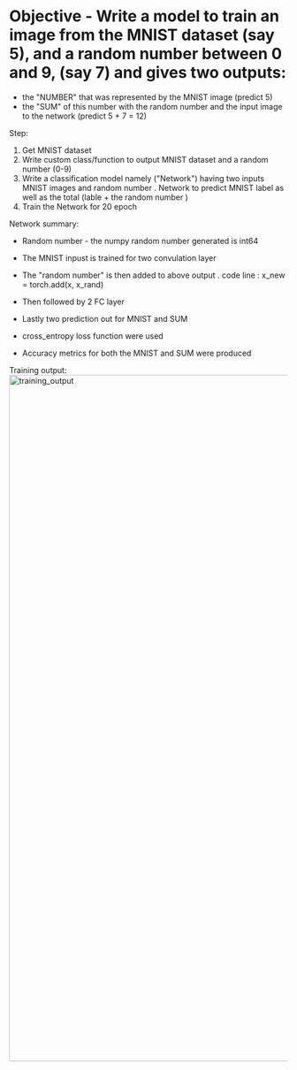 
# Objective - Write a model to train an image from the MNIST dataset (say 5), and a random number between 0 and 9, (say 7) and gives two outputs:
- the "NUMBER" that was represented by the MNIST image (predict 5)
- the "SUM" of this number with the random number and the input image to the network (predict 5 + 7 = 12)
                 

Step:
1. Get MNIST dataset
2. Write custom class/function to output MNIST dataset and a random number (0-9)  
3. Write a classification model namely ("Network") having two inputs
MNIST images and random number . Network to predict MNIST label as well as the total (lable + the random number )
4. Train the Network for 20 epoch

Network summary:
- Random number - the numpy random number generated is int64
- The MNIST inpust is trained for two convulation layer
- The "random number" is then added to above output . 
  code line : x_new = torch.add(x, x_rand)
- Then followed by 2 FC layer 
- Lastly two prediction out for MNIST and SUM 

- cross_entropy loss function were used 
- Accuracy metrics for both the MNIST and SUM were produced

Training output:
<img width="1242" alt="training_output" src="https://user-images.githubusercontent.com/8687204/211121317-7cad0f36-d0b6-416a-8aac-444fa9c37bdf.png">

